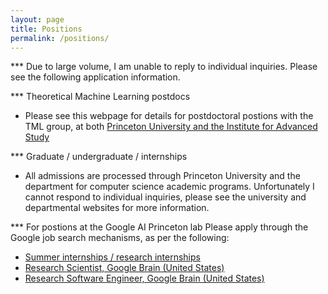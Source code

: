 ```yaml
---
layout: page
title: Positions
permalink: /positions/
---
```



*** Due to large volume, I am unable to reply to individual inquiries. Please see the following application information.


*** Theoretical Machine Learning postdocs

- Please see this webpage for details for postdoctoral postions with the TML group, at both [Princeton University and the Institute for Advanced Study](https://mltheory.cs.princeton.edu/positions/)

*** Graduate / undergraduate / internships

- All admissions are processed through Princeton University and the department for computer science academic programs. Unfortunately I cannot respond to individual inquiries, please see the university and departmental websites for more information.


*** For postions at the Google AI Princeton lab
Please apply through the Google job search mechanisms, as per the following:
- [Summer internships / research internships](https://careers.google.com/)
- [Research Scientist, Google Brain (United States)](https://careers.google.com/jobs/results/112893191134290630-research-scientist-google-ai-united-states/)
- [Research Software Engineer, Google Brain (United States)](https://careers.google.com/)
